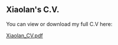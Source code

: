 ## Xiaolan's C.V.

You can view or download my full C.V here:

[Xiaolan_CV.pdf](https://github.com/CaiXiaolan/CaiXiaolan.github.io/blob/main/docs/assets/C.V_Xiaolan%20Cai.pdf)
